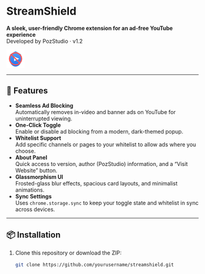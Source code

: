 # StreamShield

**A sleek, user-friendly Chrome extension for an ad-free YouTube experience**  
Developed by PozStudio · v1.2

![StreamShield Logo](icons/streamshield48.png)

---

## 🚀 Features

- **Seamless Ad Blocking**  
  Automatically removes in-video and banner ads on YouTube for uninterrupted viewing.
- **One-Click Toggle**  
  Enable or disable ad blocking from a modern, dark-themed popup.
- **Whitelist Support**  
  Add specific channels or pages to your whitelist to allow ads where you choose.
- **About Panel**  
  Quick access to version, author (PozStudio) information, and a “Visit Website” button.
- **Glassmorphism UI**  
  Frosted-glass blur effects, spacious card layouts, and minimalist animations.
- **Sync Settings**  
  Uses `chrome.storage.sync` to keep your toggle state and whitelist in sync across devices.

---

## 📦 Installation

1. Clone this repository or download the ZIP:
   ```bash
   git clone https://github.com/yourusername/streamshield.git
